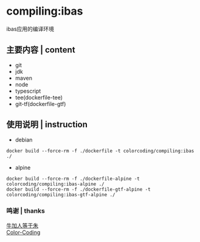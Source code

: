 # compiling:ibas
ibas应用的编译环境

## 主要内容 | content
* git
* jdk
* maven
* node
* typescript
* tee(dockerfile-tee)
* git-tf(dockerfile-gtf)

## 使用说明 | instruction
* debian
~~~
docker build --force-rm -f ./dockerfile -t colorcoding/compiling:ibas ./
~~~
* alpine
~~~
docker build --force-rm -f ./dockerfile-alpine -t colorcoding/compiling:ibas-alpine ./
docker build --force-rm -f ./dockerfile-gtf-alpine -t colorcoding/compiling:ibas-gtf-alpine ./
~~~

### 鸣谢 | thanks
[牛加人等于朱](http://baike.baidu.com/view/1769.htm "NiurenZhu")<br>
[Color-Coding](http://colorcoding.org/ "咔啦工作室")<br>
